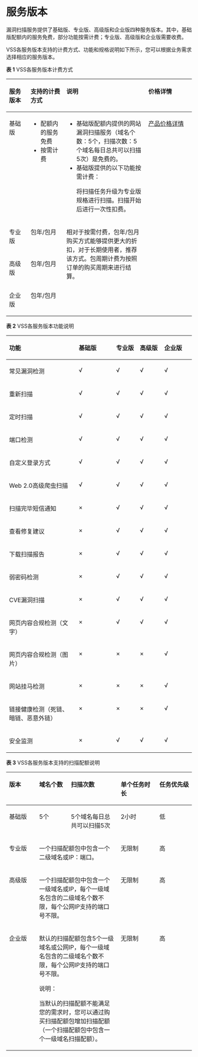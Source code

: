 # 服务版本<a name="vss_01_0125"></a>

漏洞扫描服务提供了基础版、专业版、高级版和企业版四种服务版本。其中，基础版配额内的服务免费，部分功能按需计费；专业版、高级版和企业版需要收费。

VSS各服务版本支持的计费方式、功能和规格说明如下所示，您可以根据业务需求选择相应的服务版本。

**表 1**  VSS各服务版本计费方式

<a name="zh-cn_topic_0184563870_table17989173585913"></a>
<table><thead align="left"><tr id="zh-cn_topic_0184563870_row499015355596"><th class="cellrowborder" valign="top" width="11.540000000000001%" id="mcps1.2.5.1.1"><p id="zh-cn_topic_0184563870_p1899013352594"><a name="zh-cn_topic_0184563870_p1899013352594"></a><a name="zh-cn_topic_0184563870_p1899013352594"></a>服务版本</p>
</th>
<th class="cellrowborder" valign="top" width="19.3%" id="mcps1.2.5.1.2"><p id="zh-cn_topic_0184563870_p10990135195918"><a name="zh-cn_topic_0184563870_p10990135195918"></a><a name="zh-cn_topic_0184563870_p10990135195918"></a>支持的计费方式</p>
</th>
<th class="cellrowborder" valign="top" width="44.16%" id="mcps1.2.5.1.3"><p id="zh-cn_topic_0184563870_p899011354597"><a name="zh-cn_topic_0184563870_p899011354597"></a><a name="zh-cn_topic_0184563870_p899011354597"></a>说明</p>
</th>
<th class="cellrowborder" valign="top" width="25%" id="mcps1.2.5.1.4"><p id="zh-cn_topic_0184563870_p6990123565914"><a name="zh-cn_topic_0184563870_p6990123565914"></a><a name="zh-cn_topic_0184563870_p6990123565914"></a>价格详情</p>
</th>
</tr>
</thead>
<tbody><tr id="zh-cn_topic_0184563870_row14990113513591"><td class="cellrowborder" valign="top" width="11.540000000000001%" headers="mcps1.2.5.1.1 "><p id="zh-cn_topic_0184563870_p129909356591"><a name="zh-cn_topic_0184563870_p129909356591"></a><a name="zh-cn_topic_0184563870_p129909356591"></a>基础版</p>
</td>
<td class="cellrowborder" valign="top" width="19.3%" headers="mcps1.2.5.1.2 "><a name="zh-cn_topic_0184563870_ul211715559542"></a><a name="zh-cn_topic_0184563870_ul211715559542"></a><ul id="zh-cn_topic_0184563870_ul211715559542"><li>配额内的服务免费</li><li>按需计费</li></ul>
</td>
<td class="cellrowborder" valign="top" width="44.16%" headers="mcps1.2.5.1.3 "><a name="zh-cn_topic_0184563870_ul108418292127"></a><a name="zh-cn_topic_0184563870_ul108418292127"></a><ul id="zh-cn_topic_0184563870_ul108418292127"><li>基础版配额内提供的网站漏洞扫描服务（域名个数：5个，扫描次数：5个域名每日总共可以扫描5次）是免费的。</li><li>基础版提供的以下功能按需计费：<p id="zh-cn_topic_0184563870_p206871559147"><a name="zh-cn_topic_0184563870_p206871559147"></a><a name="zh-cn_topic_0184563870_p206871559147"></a>将扫描任务升级为专业版规格进行扫描。扫描开始后进行一次性扣费。</p>
</li></ul>
</td>
<td class="cellrowborder" rowspan="4" valign="top" width="25%" headers="mcps1.2.5.1.4 "><p id="zh-cn_topic_0184563870_p159901735165919"><a name="zh-cn_topic_0184563870_p159901735165919"></a><a name="zh-cn_topic_0184563870_p159901735165919"></a><a href="https://www.huaweicloud.com/pricing.html#/webscan" target="_blank" rel="noopener noreferrer">产品价格详情</a></p>
</td>
</tr>
<tr id="zh-cn_topic_0184563870_row1866514560599"><td class="cellrowborder" valign="top" headers="mcps1.2.5.1.1 "><p id="zh-cn_topic_0184563870_p19666115620596"><a name="zh-cn_topic_0184563870_p19666115620596"></a><a name="zh-cn_topic_0184563870_p19666115620596"></a>专业版</p>
</td>
<td class="cellrowborder" valign="top" headers="mcps1.2.5.1.2 "><p id="zh-cn_topic_0184563870_p1266613564591"><a name="zh-cn_topic_0184563870_p1266613564591"></a><a name="zh-cn_topic_0184563870_p1266613564591"></a>包年/包月</p>
</td>
<td class="cellrowborder" rowspan="3" valign="top" headers="mcps1.2.5.1.3 "><p id="zh-cn_topic_0184563870_p16661456165919"><a name="zh-cn_topic_0184563870_p16661456165919"></a><a name="zh-cn_topic_0184563870_p16661456165919"></a>相对于按需付费，包年/包月购买方式能够提供更大的折扣，对于长期使用者，推荐该方式。包周期计费为按照订单的购买周期来进行结算。</p>
</td>
</tr>
<tr id="zh-cn_topic_0184563870_row134971935102011"><td class="cellrowborder" valign="top" headers="mcps1.2.5.1.1 "><p id="zh-cn_topic_0184563870_p2497435102010"><a name="zh-cn_topic_0184563870_p2497435102010"></a><a name="zh-cn_topic_0184563870_p2497435102010"></a>高级版</p>
</td>
<td class="cellrowborder" valign="top" headers="mcps1.2.5.1.2 "><p id="zh-cn_topic_0184563870_p849716352203"><a name="zh-cn_topic_0184563870_p849716352203"></a><a name="zh-cn_topic_0184563870_p849716352203"></a>包年/包月</p>
</td>
</tr>
<tr id="zh-cn_topic_0184563870_row17152452686"><td class="cellrowborder" valign="top" headers="mcps1.2.5.1.1 "><p id="zh-cn_topic_0184563870_p15152115214814"><a name="zh-cn_topic_0184563870_p15152115214814"></a><a name="zh-cn_topic_0184563870_p15152115214814"></a>企业版</p>
</td>
<td class="cellrowborder" valign="top" headers="mcps1.2.5.1.2 "><p id="zh-cn_topic_0184563870_p62981632098"><a name="zh-cn_topic_0184563870_p62981632098"></a><a name="zh-cn_topic_0184563870_p62981632098"></a>包年/包月</p>
</td>
</tr>
</tbody>
</table>

**表 2**  VSS各服务版本功能说明

<a name="zh-cn_topic_0184563870_table12517451175015"></a>
<table><thead align="left"><tr id="zh-cn_topic_0184563870_row18517105155017"><th class="cellrowborder" valign="top" width="37.506249375062495%" id="mcps1.2.6.1.1"><p id="zh-cn_topic_0184563870_p2517165115509"><a name="zh-cn_topic_0184563870_p2517165115509"></a><a name="zh-cn_topic_0184563870_p2517165115509"></a>功能</p>
</th>
<th class="cellrowborder" valign="top" width="20.147985201479855%" id="mcps1.2.6.1.2"><p id="zh-cn_topic_0184563870_p45172051125010"><a name="zh-cn_topic_0184563870_p45172051125010"></a><a name="zh-cn_topic_0184563870_p45172051125010"></a>基础版</p>
</th>
<th class="cellrowborder" valign="top" width="12.768723127687231%" id="mcps1.2.6.1.3"><p id="zh-cn_topic_0184563870_p9517751105017"><a name="zh-cn_topic_0184563870_p9517751105017"></a><a name="zh-cn_topic_0184563870_p9517751105017"></a>专业版</p>
</th>
<th class="cellrowborder" valign="top" width="13.138686131386859%" id="mcps1.2.6.1.4"><p id="zh-cn_topic_0184563870_p151424522214"><a name="zh-cn_topic_0184563870_p151424522214"></a><a name="zh-cn_topic_0184563870_p151424522214"></a>高级版</p>
</th>
<th class="cellrowborder" valign="top" width="16.43835616438356%" id="mcps1.2.6.1.5"><p id="zh-cn_topic_0184563870_p651775115017"><a name="zh-cn_topic_0184563870_p651775115017"></a><a name="zh-cn_topic_0184563870_p651775115017"></a>企业版</p>
</th>
</tr>
</thead>
<tbody><tr id="zh-cn_topic_0184563870_row651815105019"><td class="cellrowborder" valign="top" width="37.506249375062495%" headers="mcps1.2.6.1.1 "><p id="zh-cn_topic_0184563870_p951895117503"><a name="zh-cn_topic_0184563870_p951895117503"></a><a name="zh-cn_topic_0184563870_p951895117503"></a>常见漏洞检测</p>
</td>
<td class="cellrowborder" valign="top" width="20.147985201479855%" headers="mcps1.2.6.1.2 "><p id="zh-cn_topic_0184563870_p1451825119504"><a name="zh-cn_topic_0184563870_p1451825119504"></a><a name="zh-cn_topic_0184563870_p1451825119504"></a>√</p>
</td>
<td class="cellrowborder" valign="top" width="12.768723127687231%" headers="mcps1.2.6.1.3 "><p id="zh-cn_topic_0184563870_p751895115013"><a name="zh-cn_topic_0184563870_p751895115013"></a><a name="zh-cn_topic_0184563870_p751895115013"></a>√</p>
</td>
<td class="cellrowborder" valign="top" width="13.138686131386859%" headers="mcps1.2.6.1.4 "><p id="zh-cn_topic_0184563870_p1466911718234"><a name="zh-cn_topic_0184563870_p1466911718234"></a><a name="zh-cn_topic_0184563870_p1466911718234"></a>√</p>
</td>
<td class="cellrowborder" valign="top" width="16.43835616438356%" headers="mcps1.2.6.1.5 "><p id="zh-cn_topic_0184563870_p651865135015"><a name="zh-cn_topic_0184563870_p651865135015"></a><a name="zh-cn_topic_0184563870_p651865135015"></a>√</p>
</td>
</tr>
<tr id="zh-cn_topic_0184563870_row65181551175014"><td class="cellrowborder" valign="top" width="37.506249375062495%" headers="mcps1.2.6.1.1 "><p id="zh-cn_topic_0184563870_p1951955115014"><a name="zh-cn_topic_0184563870_p1951955115014"></a><a name="zh-cn_topic_0184563870_p1951955115014"></a>重新扫描</p>
</td>
<td class="cellrowborder" valign="top" width="20.147985201479855%" headers="mcps1.2.6.1.2 "><p id="zh-cn_topic_0184563870_p13519145195015"><a name="zh-cn_topic_0184563870_p13519145195015"></a><a name="zh-cn_topic_0184563870_p13519145195015"></a>√</p>
</td>
<td class="cellrowborder" valign="top" width="12.768723127687231%" headers="mcps1.2.6.1.3 "><p id="zh-cn_topic_0184563870_p8519195195013"><a name="zh-cn_topic_0184563870_p8519195195013"></a><a name="zh-cn_topic_0184563870_p8519195195013"></a>√</p>
</td>
<td class="cellrowborder" valign="top" width="13.138686131386859%" headers="mcps1.2.6.1.4 "><p id="zh-cn_topic_0184563870_p766917742319"><a name="zh-cn_topic_0184563870_p766917742319"></a><a name="zh-cn_topic_0184563870_p766917742319"></a>√</p>
</td>
<td class="cellrowborder" valign="top" width="16.43835616438356%" headers="mcps1.2.6.1.5 "><p id="zh-cn_topic_0184563870_p205192516506"><a name="zh-cn_topic_0184563870_p205192516506"></a><a name="zh-cn_topic_0184563870_p205192516506"></a>√</p>
</td>
</tr>
<tr id="zh-cn_topic_0184563870_row5519155118502"><td class="cellrowborder" valign="top" width="37.506249375062495%" headers="mcps1.2.6.1.1 "><p id="zh-cn_topic_0184563870_p75196512502"><a name="zh-cn_topic_0184563870_p75196512502"></a><a name="zh-cn_topic_0184563870_p75196512502"></a>定时扫描</p>
</td>
<td class="cellrowborder" valign="top" width="20.147985201479855%" headers="mcps1.2.6.1.2 "><p id="zh-cn_topic_0184563870_p95192519505"><a name="zh-cn_topic_0184563870_p95192519505"></a><a name="zh-cn_topic_0184563870_p95192519505"></a>√</p>
</td>
<td class="cellrowborder" valign="top" width="12.768723127687231%" headers="mcps1.2.6.1.3 "><p id="zh-cn_topic_0184563870_p45191851185015"><a name="zh-cn_topic_0184563870_p45191851185015"></a><a name="zh-cn_topic_0184563870_p45191851185015"></a>√</p>
</td>
<td class="cellrowborder" valign="top" width="13.138686131386859%" headers="mcps1.2.6.1.4 "><p id="zh-cn_topic_0184563870_p186691732320"><a name="zh-cn_topic_0184563870_p186691732320"></a><a name="zh-cn_topic_0184563870_p186691732320"></a>√</p>
</td>
<td class="cellrowborder" valign="top" width="16.43835616438356%" headers="mcps1.2.6.1.5 "><p id="zh-cn_topic_0184563870_p16519151165013"><a name="zh-cn_topic_0184563870_p16519151165013"></a><a name="zh-cn_topic_0184563870_p16519151165013"></a>√</p>
</td>
</tr>
<tr id="zh-cn_topic_0184563870_row851935165010"><td class="cellrowborder" valign="top" width="37.506249375062495%" headers="mcps1.2.6.1.1 "><p id="zh-cn_topic_0184563870_p0519155175012"><a name="zh-cn_topic_0184563870_p0519155175012"></a><a name="zh-cn_topic_0184563870_p0519155175012"></a>端口检测</p>
</td>
<td class="cellrowborder" valign="top" width="20.147985201479855%" headers="mcps1.2.6.1.2 "><p id="zh-cn_topic_0184563870_p105191251115018"><a name="zh-cn_topic_0184563870_p105191251115018"></a><a name="zh-cn_topic_0184563870_p105191251115018"></a>√</p>
</td>
<td class="cellrowborder" valign="top" width="12.768723127687231%" headers="mcps1.2.6.1.3 "><p id="zh-cn_topic_0184563870_p25191451205013"><a name="zh-cn_topic_0184563870_p25191451205013"></a><a name="zh-cn_topic_0184563870_p25191451205013"></a>√</p>
</td>
<td class="cellrowborder" valign="top" width="13.138686131386859%" headers="mcps1.2.6.1.4 "><p id="zh-cn_topic_0184563870_p1866914717231"><a name="zh-cn_topic_0184563870_p1866914717231"></a><a name="zh-cn_topic_0184563870_p1866914717231"></a>√</p>
</td>
<td class="cellrowborder" valign="top" width="16.43835616438356%" headers="mcps1.2.6.1.5 "><p id="zh-cn_topic_0184563870_p851955120502"><a name="zh-cn_topic_0184563870_p851955120502"></a><a name="zh-cn_topic_0184563870_p851955120502"></a>√</p>
</td>
</tr>
<tr id="zh-cn_topic_0184563870_row7519951195019"><td class="cellrowborder" valign="top" width="37.506249375062495%" headers="mcps1.2.6.1.1 "><p id="zh-cn_topic_0184563870_p95194510508"><a name="zh-cn_topic_0184563870_p95194510508"></a><a name="zh-cn_topic_0184563870_p95194510508"></a>自定义登录方式</p>
</td>
<td class="cellrowborder" valign="top" width="20.147985201479855%" headers="mcps1.2.6.1.2 "><p id="zh-cn_topic_0184563870_p95191851135015"><a name="zh-cn_topic_0184563870_p95191851135015"></a><a name="zh-cn_topic_0184563870_p95191851135015"></a>√</p>
</td>
<td class="cellrowborder" valign="top" width="12.768723127687231%" headers="mcps1.2.6.1.3 "><p id="zh-cn_topic_0184563870_p3519135185019"><a name="zh-cn_topic_0184563870_p3519135185019"></a><a name="zh-cn_topic_0184563870_p3519135185019"></a>√</p>
</td>
<td class="cellrowborder" valign="top" width="13.138686131386859%" headers="mcps1.2.6.1.4 "><p id="zh-cn_topic_0184563870_p666913714235"><a name="zh-cn_topic_0184563870_p666913714235"></a><a name="zh-cn_topic_0184563870_p666913714235"></a>√</p>
</td>
<td class="cellrowborder" valign="top" width="16.43835616438356%" headers="mcps1.2.6.1.5 "><p id="zh-cn_topic_0184563870_p15520155125011"><a name="zh-cn_topic_0184563870_p15520155125011"></a><a name="zh-cn_topic_0184563870_p15520155125011"></a>√</p>
</td>
</tr>
<tr id="zh-cn_topic_0184563870_row8520165155016"><td class="cellrowborder" valign="top" width="37.506249375062495%" headers="mcps1.2.6.1.1 "><p id="zh-cn_topic_0184563870_p75208517502"><a name="zh-cn_topic_0184563870_p75208517502"></a><a name="zh-cn_topic_0184563870_p75208517502"></a>Web 2.0高级爬虫扫描</p>
</td>
<td class="cellrowborder" valign="top" width="20.147985201479855%" headers="mcps1.2.6.1.2 "><p id="zh-cn_topic_0184563870_p20520105111501"><a name="zh-cn_topic_0184563870_p20520105111501"></a><a name="zh-cn_topic_0184563870_p20520105111501"></a>√</p>
</td>
<td class="cellrowborder" valign="top" width="12.768723127687231%" headers="mcps1.2.6.1.3 "><p id="zh-cn_topic_0184563870_p19520175117500"><a name="zh-cn_topic_0184563870_p19520175117500"></a><a name="zh-cn_topic_0184563870_p19520175117500"></a>√</p>
</td>
<td class="cellrowborder" valign="top" width="13.138686131386859%" headers="mcps1.2.6.1.4 "><p id="zh-cn_topic_0184563870_p366913762316"><a name="zh-cn_topic_0184563870_p366913762316"></a><a name="zh-cn_topic_0184563870_p366913762316"></a>√</p>
</td>
<td class="cellrowborder" valign="top" width="16.43835616438356%" headers="mcps1.2.6.1.5 "><p id="zh-cn_topic_0184563870_p15520145175018"><a name="zh-cn_topic_0184563870_p15520145175018"></a><a name="zh-cn_topic_0184563870_p15520145175018"></a>√</p>
</td>
</tr>
<tr id="zh-cn_topic_0184563870_row05208511506"><td class="cellrowborder" valign="top" width="37.506249375062495%" headers="mcps1.2.6.1.1 "><p id="zh-cn_topic_0184563870_p452025195013"><a name="zh-cn_topic_0184563870_p452025195013"></a><a name="zh-cn_topic_0184563870_p452025195013"></a>扫描完毕短信通知</p>
</td>
<td class="cellrowborder" valign="top" width="20.147985201479855%" headers="mcps1.2.6.1.2 "><p id="zh-cn_topic_0184563870_p352018519501"><a name="zh-cn_topic_0184563870_p352018519501"></a><a name="zh-cn_topic_0184563870_p352018519501"></a>×</p>
</td>
<td class="cellrowborder" valign="top" width="12.768723127687231%" headers="mcps1.2.6.1.3 "><p id="zh-cn_topic_0184563870_p20520115111508"><a name="zh-cn_topic_0184563870_p20520115111508"></a><a name="zh-cn_topic_0184563870_p20520115111508"></a>√</p>
</td>
<td class="cellrowborder" valign="top" width="13.138686131386859%" headers="mcps1.2.6.1.4 "><p id="zh-cn_topic_0184563870_p146691371233"><a name="zh-cn_topic_0184563870_p146691371233"></a><a name="zh-cn_topic_0184563870_p146691371233"></a>√</p>
</td>
<td class="cellrowborder" valign="top" width="16.43835616438356%" headers="mcps1.2.6.1.5 "><p id="zh-cn_topic_0184563870_p185201351135016"><a name="zh-cn_topic_0184563870_p185201351135016"></a><a name="zh-cn_topic_0184563870_p185201351135016"></a>√</p>
</td>
</tr>
<tr id="zh-cn_topic_0184563870_row14520125115502"><td class="cellrowborder" valign="top" width="37.506249375062495%" headers="mcps1.2.6.1.1 "><p id="zh-cn_topic_0184563870_p052017511502"><a name="zh-cn_topic_0184563870_p052017511502"></a><a name="zh-cn_topic_0184563870_p052017511502"></a>查看修复建议</p>
</td>
<td class="cellrowborder" valign="top" width="20.147985201479855%" headers="mcps1.2.6.1.2 "><p id="zh-cn_topic_0184563870_p912943614532"><a name="zh-cn_topic_0184563870_p912943614532"></a><a name="zh-cn_topic_0184563870_p912943614532"></a>×</p>
</td>
<td class="cellrowborder" valign="top" width="12.768723127687231%" headers="mcps1.2.6.1.3 "><p id="zh-cn_topic_0184563870_p15202518502"><a name="zh-cn_topic_0184563870_p15202518502"></a><a name="zh-cn_topic_0184563870_p15202518502"></a>√</p>
</td>
<td class="cellrowborder" valign="top" width="13.138686131386859%" headers="mcps1.2.6.1.4 "><p id="zh-cn_topic_0184563870_p866912782314"><a name="zh-cn_topic_0184563870_p866912782314"></a><a name="zh-cn_topic_0184563870_p866912782314"></a>√</p>
</td>
<td class="cellrowborder" valign="top" width="16.43835616438356%" headers="mcps1.2.6.1.5 "><p id="zh-cn_topic_0184563870_p14520175117504"><a name="zh-cn_topic_0184563870_p14520175117504"></a><a name="zh-cn_topic_0184563870_p14520175117504"></a>√</p>
</td>
</tr>
<tr id="zh-cn_topic_0184563870_row652155110505"><td class="cellrowborder" valign="top" width="37.506249375062495%" headers="mcps1.2.6.1.1 "><p id="zh-cn_topic_0184563870_p13521551105017"><a name="zh-cn_topic_0184563870_p13521551105017"></a><a name="zh-cn_topic_0184563870_p13521551105017"></a>下载扫描报告</p>
</td>
<td class="cellrowborder" valign="top" width="20.147985201479855%" headers="mcps1.2.6.1.2 "><p id="zh-cn_topic_0184563870_p8666240145315"><a name="zh-cn_topic_0184563870_p8666240145315"></a><a name="zh-cn_topic_0184563870_p8666240145315"></a>×</p>
</td>
<td class="cellrowborder" valign="top" width="12.768723127687231%" headers="mcps1.2.6.1.3 "><p id="zh-cn_topic_0184563870_p952185125020"><a name="zh-cn_topic_0184563870_p952185125020"></a><a name="zh-cn_topic_0184563870_p952185125020"></a>√</p>
</td>
<td class="cellrowborder" valign="top" width="13.138686131386859%" headers="mcps1.2.6.1.4 "><p id="zh-cn_topic_0184563870_p136691779236"><a name="zh-cn_topic_0184563870_p136691779236"></a><a name="zh-cn_topic_0184563870_p136691779236"></a>√</p>
</td>
<td class="cellrowborder" valign="top" width="16.43835616438356%" headers="mcps1.2.6.1.5 "><p id="zh-cn_topic_0184563870_p14521151185016"><a name="zh-cn_topic_0184563870_p14521151185016"></a><a name="zh-cn_topic_0184563870_p14521151185016"></a>√</p>
</td>
</tr>
<tr id="zh-cn_topic_0184563870_row7521145111504"><td class="cellrowborder" valign="top" width="37.506249375062495%" headers="mcps1.2.6.1.1 "><p id="zh-cn_topic_0184563870_p4521155165011"><a name="zh-cn_topic_0184563870_p4521155165011"></a><a name="zh-cn_topic_0184563870_p4521155165011"></a>弱密码检测</p>
</td>
<td class="cellrowborder" valign="top" width="20.147985201479855%" headers="mcps1.2.6.1.2 "><p id="zh-cn_topic_0184563870_p18170184214536"><a name="zh-cn_topic_0184563870_p18170184214536"></a><a name="zh-cn_topic_0184563870_p18170184214536"></a>×</p>
</td>
<td class="cellrowborder" valign="top" width="12.768723127687231%" headers="mcps1.2.6.1.3 "><p id="zh-cn_topic_0184563870_p115215515504"><a name="zh-cn_topic_0184563870_p115215515504"></a><a name="zh-cn_topic_0184563870_p115215515504"></a>√</p>
</td>
<td class="cellrowborder" valign="top" width="13.138686131386859%" headers="mcps1.2.6.1.4 "><p id="zh-cn_topic_0184563870_p86706712231"><a name="zh-cn_topic_0184563870_p86706712231"></a><a name="zh-cn_topic_0184563870_p86706712231"></a>√</p>
</td>
<td class="cellrowborder" valign="top" width="16.43835616438356%" headers="mcps1.2.6.1.5 "><p id="zh-cn_topic_0184563870_p1952113516505"><a name="zh-cn_topic_0184563870_p1952113516505"></a><a name="zh-cn_topic_0184563870_p1952113516505"></a>√</p>
</td>
</tr>
<tr id="zh-cn_topic_0184563870_row1953683072213"><td class="cellrowborder" valign="top" width="37.506249375062495%" headers="mcps1.2.6.1.1 "><p id="zh-cn_topic_0184563870_p1361177143413"><a name="zh-cn_topic_0184563870_p1361177143413"></a><a name="zh-cn_topic_0184563870_p1361177143413"></a>CVE漏洞扫描</p>
</td>
<td class="cellrowborder" valign="top" width="20.147985201479855%" headers="mcps1.2.6.1.2 "><p id="zh-cn_topic_0184563870_p1261116718347"><a name="zh-cn_topic_0184563870_p1261116718347"></a><a name="zh-cn_topic_0184563870_p1261116718347"></a>×</p>
</td>
<td class="cellrowborder" valign="top" width="12.768723127687231%" headers="mcps1.2.6.1.3 "><p id="zh-cn_topic_0184563870_p116111172348"><a name="zh-cn_topic_0184563870_p116111172348"></a><a name="zh-cn_topic_0184563870_p116111172348"></a>√</p>
</td>
<td class="cellrowborder" valign="top" width="13.138686131386859%" headers="mcps1.2.6.1.4 "><p id="zh-cn_topic_0184563870_p361115711345"><a name="zh-cn_topic_0184563870_p361115711345"></a><a name="zh-cn_topic_0184563870_p361115711345"></a>√</p>
</td>
<td class="cellrowborder" valign="top" width="16.43835616438356%" headers="mcps1.2.6.1.5 "><p id="zh-cn_topic_0184563870_p6522651165015"><a name="zh-cn_topic_0184563870_p6522651165015"></a><a name="zh-cn_topic_0184563870_p6522651165015"></a>√</p>
</td>
</tr>
<tr id="zh-cn_topic_0184563870_row08168112320"><td class="cellrowborder" valign="top" width="37.506249375062495%" headers="mcps1.2.6.1.1 "><p id="zh-cn_topic_0184563870_p661297103419"><a name="zh-cn_topic_0184563870_p661297103419"></a><a name="zh-cn_topic_0184563870_p661297103419"></a>网页内容合规检测（文字）</p>
</td>
<td class="cellrowborder" valign="top" width="20.147985201479855%" headers="mcps1.2.6.1.2 "><p id="zh-cn_topic_0184563870_p46120714347"><a name="zh-cn_topic_0184563870_p46120714347"></a><a name="zh-cn_topic_0184563870_p46120714347"></a>×</p>
</td>
<td class="cellrowborder" valign="top" width="12.768723127687231%" headers="mcps1.2.6.1.3 "><p id="zh-cn_topic_0184563870_p1761215713347"><a name="zh-cn_topic_0184563870_p1761215713347"></a><a name="zh-cn_topic_0184563870_p1761215713347"></a>√</p>
</td>
<td class="cellrowborder" valign="top" width="13.138686131386859%" headers="mcps1.2.6.1.4 "><p id="zh-cn_topic_0184563870_p56121778345"><a name="zh-cn_topic_0184563870_p56121778345"></a><a name="zh-cn_topic_0184563870_p56121778345"></a>√</p>
</td>
<td class="cellrowborder" valign="top" width="16.43835616438356%" headers="mcps1.2.6.1.5 "><p id="zh-cn_topic_0184563870_p4817101119329"><a name="zh-cn_topic_0184563870_p4817101119329"></a><a name="zh-cn_topic_0184563870_p4817101119329"></a>√</p>
</td>
</tr>
<tr id="zh-cn_topic_0184563870_row37559146327"><td class="cellrowborder" valign="top" width="37.506249375062495%" headers="mcps1.2.6.1.1 "><p id="zh-cn_topic_0184563870_p1161237153413"><a name="zh-cn_topic_0184563870_p1161237153413"></a><a name="zh-cn_topic_0184563870_p1161237153413"></a>网页内容合规检测（图片）</p>
</td>
<td class="cellrowborder" valign="top" width="20.147985201479855%" headers="mcps1.2.6.1.2 "><p id="zh-cn_topic_0184563870_p146121979345"><a name="zh-cn_topic_0184563870_p146121979345"></a><a name="zh-cn_topic_0184563870_p146121979345"></a>×</p>
</td>
<td class="cellrowborder" valign="top" width="12.768723127687231%" headers="mcps1.2.6.1.3 "><p id="zh-cn_topic_0184563870_p76122074347"><a name="zh-cn_topic_0184563870_p76122074347"></a><a name="zh-cn_topic_0184563870_p76122074347"></a>×</p>
</td>
<td class="cellrowborder" valign="top" width="13.138686131386859%" headers="mcps1.2.6.1.4 "><p id="zh-cn_topic_0184563870_p912892693413"><a name="zh-cn_topic_0184563870_p912892693413"></a><a name="zh-cn_topic_0184563870_p912892693413"></a>×</p>
</td>
<td class="cellrowborder" valign="top" width="16.43835616438356%" headers="mcps1.2.6.1.5 "><p id="zh-cn_topic_0184563870_p861211712342"><a name="zh-cn_topic_0184563870_p861211712342"></a><a name="zh-cn_topic_0184563870_p861211712342"></a>√</p>
</td>
</tr>
<tr id="zh-cn_topic_0184563870_row0475101113313"><td class="cellrowborder" valign="top" width="37.506249375062495%" headers="mcps1.2.6.1.1 "><p id="zh-cn_topic_0184563870_p1661213713418"><a name="zh-cn_topic_0184563870_p1661213713418"></a><a name="zh-cn_topic_0184563870_p1661213713418"></a>网站挂马检测</p>
</td>
<td class="cellrowborder" valign="top" width="20.147985201479855%" headers="mcps1.2.6.1.2 "><p id="zh-cn_topic_0184563870_p15612172345"><a name="zh-cn_topic_0184563870_p15612172345"></a><a name="zh-cn_topic_0184563870_p15612172345"></a>×</p>
</td>
<td class="cellrowborder" valign="top" width="12.768723127687231%" headers="mcps1.2.6.1.3 "><p id="zh-cn_topic_0184563870_p661247113415"><a name="zh-cn_topic_0184563870_p661247113415"></a><a name="zh-cn_topic_0184563870_p661247113415"></a>×</p>
</td>
<td class="cellrowborder" valign="top" width="13.138686131386859%" headers="mcps1.2.6.1.4 "><p id="zh-cn_topic_0184563870_p111281626153414"><a name="zh-cn_topic_0184563870_p111281626153414"></a><a name="zh-cn_topic_0184563870_p111281626153414"></a>×</p>
</td>
<td class="cellrowborder" valign="top" width="16.43835616438356%" headers="mcps1.2.6.1.5 "><p id="zh-cn_topic_0184563870_p1661214713347"><a name="zh-cn_topic_0184563870_p1661214713347"></a><a name="zh-cn_topic_0184563870_p1661214713347"></a>√</p>
</td>
</tr>
<tr id="zh-cn_topic_0184563870_row16821636123319"><td class="cellrowborder" valign="top" width="37.506249375062495%" headers="mcps1.2.6.1.1 "><p id="zh-cn_topic_0184563870_p16612177183417"><a name="zh-cn_topic_0184563870_p16612177183417"></a><a name="zh-cn_topic_0184563870_p16612177183417"></a>链接健康检测（死链、暗链、恶意外链）</p>
</td>
<td class="cellrowborder" valign="top" width="20.147985201479855%" headers="mcps1.2.6.1.2 "><p id="zh-cn_topic_0184563870_p1061219763413"><a name="zh-cn_topic_0184563870_p1061219763413"></a><a name="zh-cn_topic_0184563870_p1061219763413"></a>×</p>
</td>
<td class="cellrowborder" valign="top" width="12.768723127687231%" headers="mcps1.2.6.1.3 "><p id="zh-cn_topic_0184563870_p861211773415"><a name="zh-cn_topic_0184563870_p861211773415"></a><a name="zh-cn_topic_0184563870_p861211773415"></a>×</p>
</td>
<td class="cellrowborder" valign="top" width="13.138686131386859%" headers="mcps1.2.6.1.4 "><p id="zh-cn_topic_0184563870_p19128162618348"><a name="zh-cn_topic_0184563870_p19128162618348"></a><a name="zh-cn_topic_0184563870_p19128162618348"></a>×</p>
</td>
<td class="cellrowborder" valign="top" width="16.43835616438356%" headers="mcps1.2.6.1.5 "><p id="zh-cn_topic_0184563870_p14612187143413"><a name="zh-cn_topic_0184563870_p14612187143413"></a><a name="zh-cn_topic_0184563870_p14612187143413"></a>√</p>
</td>
</tr>
<tr id="zh-cn_topic_0184563870_row15522951145015"><td class="cellrowborder" valign="top" width="37.506249375062495%" headers="mcps1.2.6.1.1 "><p id="zh-cn_topic_0184563870_p4522551125020"><a name="zh-cn_topic_0184563870_p4522551125020"></a><a name="zh-cn_topic_0184563870_p4522551125020"></a>安全监测</p>
</td>
<td class="cellrowborder" valign="top" width="20.147985201479855%" headers="mcps1.2.6.1.2 "><p id="zh-cn_topic_0184563870_p4522951165011"><a name="zh-cn_topic_0184563870_p4522951165011"></a><a name="zh-cn_topic_0184563870_p4522951165011"></a>×</p>
</td>
<td class="cellrowborder" valign="top" width="12.768723127687231%" headers="mcps1.2.6.1.3 "><p id="zh-cn_topic_0184563870_p163891554103610"><a name="zh-cn_topic_0184563870_p163891554103610"></a><a name="zh-cn_topic_0184563870_p163891554103610"></a>√</p>
</td>
<td class="cellrowborder" valign="top" width="13.138686131386859%" headers="mcps1.2.6.1.4 "><p id="zh-cn_topic_0184563870_p19390154123620"><a name="zh-cn_topic_0184563870_p19390154123620"></a><a name="zh-cn_topic_0184563870_p19390154123620"></a>√</p>
</td>
<td class="cellrowborder" valign="top" width="16.43835616438356%" headers="mcps1.2.6.1.5 "><p id="zh-cn_topic_0184563870_p5522165119505"><a name="zh-cn_topic_0184563870_p5522165119505"></a><a name="zh-cn_topic_0184563870_p5522165119505"></a>√</p>
</td>
</tr>
</tbody>
</table>

**表 3**  VSS各服务版本支持的扫描配额说明

<a name="zh-cn_topic_0184563870_zh-cn_topic_0112897631_table14973814203"></a>
<table><thead align="left"><tr id="zh-cn_topic_0184563870_zh-cn_topic_0112897631_row652438142017"><th class="cellrowborder" valign="top" width="16.181618161816182%" id="mcps1.2.6.1.1"><p id="zh-cn_topic_0184563870_zh-cn_topic_0112897631_p12531138172017"><a name="zh-cn_topic_0184563870_zh-cn_topic_0112897631_p12531138172017"></a><a name="zh-cn_topic_0184563870_zh-cn_topic_0112897631_p12531138172017"></a>版本</p>
</th>
<th class="cellrowborder" valign="top" width="17.11171117111711%" id="mcps1.2.6.1.2"><p id="zh-cn_topic_0184563870_p9780141715558"><a name="zh-cn_topic_0184563870_p9780141715558"></a><a name="zh-cn_topic_0184563870_p9780141715558"></a>域名个数</p>
</th>
<th class="cellrowborder" valign="top" width="26.812681268126816%" id="mcps1.2.6.1.3"><p id="zh-cn_topic_0184563870_p85921216543"><a name="zh-cn_topic_0184563870_p85921216543"></a><a name="zh-cn_topic_0184563870_p85921216543"></a>扫描次数</p>
</th>
<th class="cellrowborder" valign="top" width="20.85208520852085%" id="mcps1.2.6.1.4"><p id="zh-cn_topic_0184563870_p236962824411"><a name="zh-cn_topic_0184563870_p236962824411"></a><a name="zh-cn_topic_0184563870_p236962824411"></a>单个任务时长</p>
</th>
<th class="cellrowborder" valign="top" width="19.041904190419043%" id="mcps1.2.6.1.5"><p id="zh-cn_topic_0184563870_p1662762165519"><a name="zh-cn_topic_0184563870_p1662762165519"></a><a name="zh-cn_topic_0184563870_p1662762165519"></a>任务优先级</p>
</th>
</tr>
</thead>
<tbody><tr id="zh-cn_topic_0184563870_zh-cn_topic_0112897631_row35720388208"><td class="cellrowborder" valign="top" width="16.181618161816182%" headers="mcps1.2.6.1.1 "><p id="zh-cn_topic_0184563870_zh-cn_topic_0112897631_p14583387201"><a name="zh-cn_topic_0184563870_zh-cn_topic_0112897631_p14583387201"></a><a name="zh-cn_topic_0184563870_zh-cn_topic_0112897631_p14583387201"></a>基础版</p>
</td>
<td class="cellrowborder" valign="top" width="17.11171117111711%" headers="mcps1.2.6.1.2 "><p id="zh-cn_topic_0184563870_p116091378442"><a name="zh-cn_topic_0184563870_p116091378442"></a><a name="zh-cn_topic_0184563870_p116091378442"></a>5个</p>
</td>
<td class="cellrowborder" valign="top" width="26.812681268126816%" headers="mcps1.2.6.1.3 "><p id="zh-cn_topic_0184563870_p115926216541"><a name="zh-cn_topic_0184563870_p115926216541"></a><a name="zh-cn_topic_0184563870_p115926216541"></a>5个域名每日总共可以扫描5次</p>
</td>
<td class="cellrowborder" valign="top" width="20.85208520852085%" headers="mcps1.2.6.1.4 "><p id="zh-cn_topic_0184563870_p1841548135419"><a name="zh-cn_topic_0184563870_p1841548135419"></a><a name="zh-cn_topic_0184563870_p1841548135419"></a>2小时</p>
</td>
<td class="cellrowborder" valign="top" width="19.041904190419043%" headers="mcps1.2.6.1.5 "><p id="zh-cn_topic_0184563870_p197743144414"><a name="zh-cn_topic_0184563870_p197743144414"></a><a name="zh-cn_topic_0184563870_p197743144414"></a>低</p>
</td>
</tr>
<tr id="zh-cn_topic_0184563870_zh-cn_topic_0112897631_row106117384208"><td class="cellrowborder" valign="top" headers="mcps1.2.6.1.1 "><p id="zh-cn_topic_0184563870_zh-cn_topic_0112897631_p6621238192011"><a name="zh-cn_topic_0184563870_zh-cn_topic_0112897631_p6621238192011"></a><a name="zh-cn_topic_0184563870_zh-cn_topic_0112897631_p6621238192011"></a>专业版</p>
</td>
<td class="cellrowborder" colspan="2" valign="top" headers="mcps1.2.6.1.2 mcps1.2.6.1.3 "><p id="zh-cn_topic_0184563870_p5846175113453"><a name="zh-cn_topic_0184563870_p5846175113453"></a><a name="zh-cn_topic_0184563870_p5846175113453"></a>一个扫描配额包中包含一个二级域名或IP：端口。</p>
</td>
<td class="cellrowborder" valign="top" headers="mcps1.2.6.1.4 "><p id="zh-cn_topic_0184563870_p836942874418"><a name="zh-cn_topic_0184563870_p836942874418"></a><a name="zh-cn_topic_0184563870_p836942874418"></a>无限制</p>
</td>
<td class="cellrowborder" valign="top" headers="mcps1.2.6.1.5 "><p id="zh-cn_topic_0184563870_p1497793144418"><a name="zh-cn_topic_0184563870_p1497793144418"></a><a name="zh-cn_topic_0184563870_p1497793144418"></a>高</p>
</td>
</tr>
<tr id="zh-cn_topic_0184563870_row131818296246"><td class="cellrowborder" valign="top" headers="mcps1.2.6.1.1 "><p id="zh-cn_topic_0184563870_p31922982414"><a name="zh-cn_topic_0184563870_p31922982414"></a><a name="zh-cn_topic_0184563870_p31922982414"></a>高级版</p>
</td>
<td class="cellrowborder" colspan="2" valign="top" headers="mcps1.2.6.1.2 mcps1.2.6.1.3 "><p id="zh-cn_topic_0184563870_p566918384242"><a name="zh-cn_topic_0184563870_p566918384242"></a><a name="zh-cn_topic_0184563870_p566918384242"></a>一个扫描配额包中包含一个一级域名或IP，每个一级域名包含的二级域名个数不限，每个公网IP支持的端口号不限。</p>
</td>
<td class="cellrowborder" valign="top" headers="mcps1.2.6.1.4 "><p id="zh-cn_topic_0184563870_p3285145432419"><a name="zh-cn_topic_0184563870_p3285145432419"></a><a name="zh-cn_topic_0184563870_p3285145432419"></a>无限制</p>
</td>
<td class="cellrowborder" valign="top" headers="mcps1.2.6.1.5 "><p id="zh-cn_topic_0184563870_p122861542248"><a name="zh-cn_topic_0184563870_p122861542248"></a><a name="zh-cn_topic_0184563870_p122861542248"></a>高</p>
</td>
</tr>
<tr id="zh-cn_topic_0184563870_zh-cn_topic_0112897631_row349048132717"><td class="cellrowborder" valign="top" headers="mcps1.2.6.1.1 "><p id="zh-cn_topic_0184563870_zh-cn_topic_0112897631_p250648192719"><a name="zh-cn_topic_0184563870_zh-cn_topic_0112897631_p250648192719"></a><a name="zh-cn_topic_0184563870_zh-cn_topic_0112897631_p250648192719"></a>企业版</p>
</td>
<td class="cellrowborder" colspan="2" valign="top" headers="mcps1.2.6.1.2 mcps1.2.6.1.3 "><p id="zh-cn_topic_0184563870_p13531925114617"><a name="zh-cn_topic_0184563870_p13531925114617"></a><a name="zh-cn_topic_0184563870_p13531925114617"></a>默认的扫描配额包含5个一级域名或公网IP，每个一级域名包含的二级域名个数不限，每个公网IP支持的端口号不限。</p>
<div class="note" id="zh-cn_topic_0184563870_note63094545143"><a name="zh-cn_topic_0184563870_note63094545143"></a><a name="zh-cn_topic_0184563870_note63094545143"></a><span class="notetitle"> 说明： </span><div class="notebody"><p id="zh-cn_topic_0184563870_p14310175441419"><a name="zh-cn_topic_0184563870_p14310175441419"></a><a name="zh-cn_topic_0184563870_p14310175441419"></a>当默认的扫描配额不能满足您的需求时，您可以通过购买扫描配额包增加扫描配额（一个扫描配额包中包含一个一级域名扫描配额）。</p>
</div></div>
</td>
<td class="cellrowborder" valign="top" headers="mcps1.2.6.1.4 "><p id="zh-cn_topic_0184563870_p870941717465"><a name="zh-cn_topic_0184563870_p870941717465"></a><a name="zh-cn_topic_0184563870_p870941717465"></a>无限制</p>
</td>
<td class="cellrowborder" valign="top" headers="mcps1.2.6.1.5 "><p id="zh-cn_topic_0184563870_p107091117114614"><a name="zh-cn_topic_0184563870_p107091117114614"></a><a name="zh-cn_topic_0184563870_p107091117114614"></a>高</p>
</td>
</tr>
</tbody>
</table>

